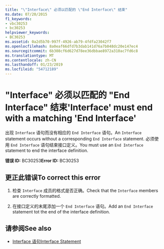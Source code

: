 ```yaml
---
title: "\"Interface\" 必须以匹配的 \"End Interface\" 结束"
ms.date: 07/20/2015
f1_keywords:
- vbc30253
- bc30253
helpviewer_keywords:
- BC30253
ms.assetid: 0a2d5b70-997f-4926-ab79-4fdfa23042f7
ms.openlocfilehash: 8a0eaf66dfd7b3dab141d76a7b048dc20e147ec4
ms.sourcegitcommit: 6b308cf6d627d78ee36dbbae8972a310ac7fd6c8
ms.translationtype: MT
ms.contentlocale: zh-CN
ms.lasthandoff: 01/23/2019
ms.locfileid: "54712189"
---
```

# <a name="interface-must-end-with-a-matching-end-interface"></a><span data-ttu-id="c60af-102">"Interface" 必须以匹配的 "End Interface" 结束</span><span class="sxs-lookup"><span data-stu-id="c60af-102">'Interface' must end with a matching 'End Interface'</span></span>
<span data-ttu-id="c60af-103">出现 `Interface` 语句而没有相应的 `End Interface` 语句。</span><span class="sxs-lookup"><span data-stu-id="c60af-103">An `Interface` statement occurs without a corresponding `End Interface` statement.</span></span> <span data-ttu-id="c60af-104">必须使用 `End Interface` 语句结束接口定义。</span><span class="sxs-lookup"><span data-stu-id="c60af-104">You must use an `End Interface` statement to end the interface definition.</span></span>  
  
 <span data-ttu-id="c60af-105">**错误 ID:** BC30253</span><span class="sxs-lookup"><span data-stu-id="c60af-105">**Error ID:** BC30253</span></span>  
  
## <a name="to-correct-this-error"></a><span data-ttu-id="c60af-106">更正此错误</span><span class="sxs-lookup"><span data-stu-id="c60af-106">To correct this error</span></span>  
  
1.  <span data-ttu-id="c60af-107">检查 `Interface` 成员的格式是否正确。</span><span class="sxs-lookup"><span data-stu-id="c60af-107">Check that the `Interface` members are correctly formatted.</span></span>  
  
2.  <span data-ttu-id="c60af-108">在接口定义的末尾添加一个 `End Interface` 语句。</span><span class="sxs-lookup"><span data-stu-id="c60af-108">Add an `End Interface` statement tot the end of the interface definition.</span></span>  
  
## <a name="see-also"></a><span data-ttu-id="c60af-109">请参阅</span><span class="sxs-lookup"><span data-stu-id="c60af-109">See also</span></span>
- [<span data-ttu-id="c60af-110">Interface 语句</span><span class="sxs-lookup"><span data-stu-id="c60af-110">Interface Statement</span></span>](../../visual-basic/language-reference/statements/interface-statement.md)
